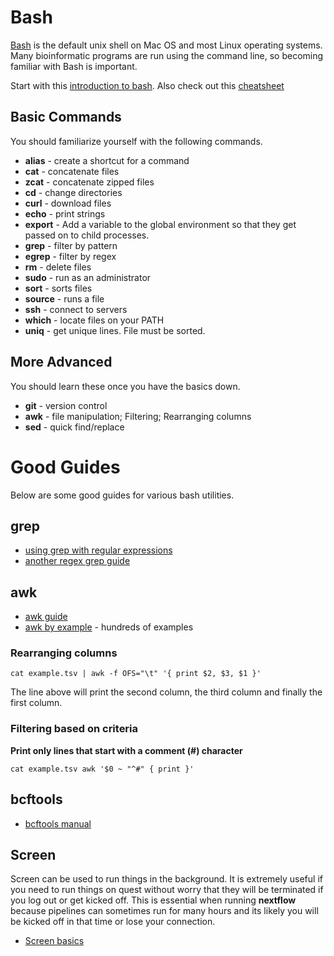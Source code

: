 # Bash

[Bash](https://en.wikipedia.org/wiki/Bash_(Unix_shell)) is the default unix shell on Mac OS and most Linux operating systems. Many bioinformatic programs are run using the command line, so becoming familiar with Bash is important.

Start with this [introduction to bash](http://cs.lmu.edu/~ray/notes/bash/). Also check out this [cheatsheet](https://gist.github.com/ssledz/9d244e4d5898fbd217d67bb62bdc22e5)

## Basic Commands

You should familiarize yourself with the following commands.

* __alias__ - create a shortcut for a command
* __cat__ - concatenate files
* __zcat__ - concatenate zipped files
* __cd__ - change directories
* __curl__ - download files
* __echo__ - print strings
* __export__ - Add a variable to the global environment so that they get passed on to child processes.
* __grep__ - filter by pattern
* __egrep__ - filter by regex
* __rm__ - delete files
* __sudo__ - run as an administrator
* __sort__ - sorts files
* __source__ - runs a file
* __ssh__ - connect to servers
* __which__ - locate files on your PATH
* __uniq__ - get unique lines. File must be sorted.

## More Advanced

You should learn these once you have the basics down.

* __git__ - version control
* __awk__ - file manipulation; Filtering; Rearranging columns
* __sed__ - quick find/replace


# Good Guides

Below are some good guides for various bash utilities.

## grep

* [using grep with regular expressions](https://linuxhint.com/grep_egrep_regex/)
* [another regex grep guide](https://linuxize.com/post/regular-expressions-in-grep/)

## awk

* [awk guide](https://linuxconfig.org/learning-linux-commands-awk)
* [awk by example](https://github.com/learnbyexample/Command-line-text-processing/blob/master/gnu_awk.md) - hundreds of examples

### Rearranging columns

```
cat example.tsv | awk -f OFS="\t" '{ print $2, $3, $1 }'
```

The line above will print the second column, the third column and finally the first column.

### Filtering based on criteria

__Print only lines that start with a comment (#) character__

```
cat example.tsv awk '$0 ~ "^#" { print }'
```

## bcftools

* [bcftools manual](https://samtools.github.io/bcftools/howtos/index.html)

## Screen

Screen can be used to run things in the background. It is extremely useful if you need to run things on quest without worry that they will be terminated if you log out or get kicked off. This is essential when running __nextflow__ because pipelines can sometimes run for many hours and its likely you will be kicked off in that time or lose your connection.

* [Screen basics](https://www.linode.com/docs/networking/ssh/using-gnu-screen-to-manage-persistent-terminal-sessions)
